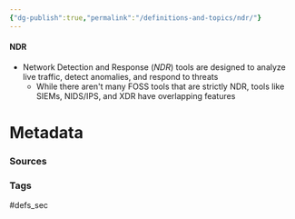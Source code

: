 ```yaml
---
{"dg-publish":true,"permalink":"/definitions-and-topics/ndr/"}
---
```


#### NDR
- Network Detection and Response (*NDR*) tools are designed to analyze live traffic, detect anomalies, and respond to threats
	- While there aren't many FOSS tools that are strictly NDR, tools like SIEMs, NIDS/IPS, and XDR have overlapping features






# Metadata

### Sources


### Tags
#defs_sec 